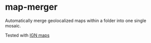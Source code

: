 # map-merger
Automatically merge geolocalized maps within a folder into one single mosaic.

Tested with [IGN maps](https://www.ign.es/web/ign/portal)
